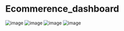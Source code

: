 # Ecommerence_dashboard
![image](https://github.com/user-attachments/assets/d0e70820-bdc9-4d00-9705-60902a61bbc2)
![image](https://github.com/user-attachments/assets/b8a560d7-79c7-46f5-994c-0456cc294966)
![image](https://github.com/user-attachments/assets/dd6f034a-91d1-4367-8725-73829800ee07)
![image](https://github.com/user-attachments/assets/2454b2f9-9070-4e7b-ae28-757371e8c3a1)
